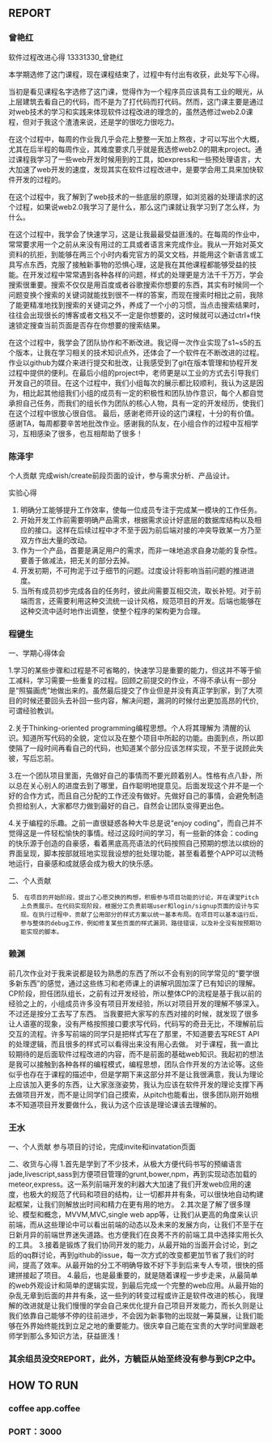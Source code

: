 ## REPORT

### 曾艳红

软件过程改进心得
13331330_曾艳红

本学期选修了这门课程，现在课程结束了，过程中有付出有收获，此处写下心得。

当初是看见课程名字选修了这门课，觉得作为一个程序员应该具有工业的眼光，从上层建筑去看自己的代码，而不是为了打代码而打代码。然而，这门课主要是通过对web技术的学习和实践来体现软件过程改进的理念的，虽然选修过web2.0课程，但对于我这个渣渣来说，还是学的很吃力很吃力。

在这个过程中，每周的作业我几乎会花上整整一天加上熬夜，才可以写出个大概，尤其在后半程的每周作业，其难度要求几乎就是我选修web2.0的期末project。通过课程我学习了一些web开发时候用到的工具，如express和一些预处理语言，大大加速了web开发的速度，发现其实在软件过程改进中，是要学会用工具来加快软件开发的过程的。

在这个过程中，我了解到了web技术的一些底层的原理，如浏览器的处理请求的这个过程，如果说web2.0我学习了是什么，那么这门课就让我学习到了怎么样，为什么。

在这个过程中，我学会了快速学习，这是让我最最受益匪浅的。在每周的作业中，常常要求用一个之前从来没有用过的工具或者语言来完成作业。我从一开始对英文资料的抗拒，到能够在两三个小时内看完官方的英文文档，并能用这个新语言或工具写点东西，克服了接触新事物的恐惧心理，这是我在其他课程都能够受益的技能。在开发过程中常常遇到各种各样的问题，样式的处理更是方法千千万万，学会搜索很重要。搜索不仅仅是用百度或者谷歌搜索你想要的东西，其实有时候同一个问题变换个搜索的关键词就能找到很不一样的答案，而现在搜索时相比之前，我除了能更精准地找到搜索的关键词之外，养成了一个小的习惯，当点击搜索结果时，往往会出现很长的博客或者文档又不一定是你想要的，这时候就可以通过ctrl+f快速锁定搜查当前页面是否存在你想要的搜索结果。

在这个过程中，我学会了团队协作和不断改进。我记得一次作业实现了s1~s5的五个版本，让我在学习相关的技术知识点外，还体会了一个软件在不断改进的过程。作业以github为媒介来进行提交和批改，让我感受到了git在版本管理和协程开发过程中提供的便利。在最后小组的project中，老师更是以工业的方式去引导我们开发自己的项目。在这个过程中，我们小组每次的展示都比较顺利，我认为这是因为，相比起其他组我们小组的成员有一定的积极性和团队协作意识，每个人都自觉承担自己任务，而我们的组长作为团队的核心人物，具有一定的开发经历，使我们在这个过程中很放心很自信。
最后，感谢老师开设的这门课程，十分的有价值。感谢TA，每周都要辛苦地批改作业。感谢我的队友，在小组合作的过程中互相学习，互相感染了很多，也互相帮助了很多！

### 陈泽宇

个人贡献
完成wish/create前段页面的设计，参与需求分析、产品设计。

实验心得
1.  明确分工能够提升工作效率，使每一位成员专注于完成某一模块的工作任务。
2.  开始开发工作前需要明确产品需求，根据需求设计好底层的数据库结构以及相应的接口。这样在后续过程中才不至于因为前后端对接的冲突导致某一方乃至双方作出大量的改动。
3.  作为一个产品，首要是满足用户的需求，而非一味地追求自身功能的复杂性。要善于做减法，把无关的部分去掉。
4.  开发初期，不可拘泥于过于细节的问题。过度设计将影响当前问题的推进进度。
5.  当所有成员初步完成各自的任务时，彼此间需要互相交流，取长补短。对于前端而言，还需要利用这种交流统一设计风格，规范项目的开发。后端也能够在这种交流中适时地作出调整，使整个程序的架构更为合理。

### 程键生

一、学期心得体会

1.学习的某些步骤和过程是不可省略的，快速学习是重要的能力，但这并不等于偷工减料，学习需要一些重复的过程。回顾之前提交的作业，不得不承认有一部分是“照猫画虎”地做出来的。虽然最后提交了作业但是并没有真正学到家，到了大项目的时候还要回头去补回一些内容，解决问题，漏洞的时候付出更加高昂的代价,可谓经验教训。

2.关于Thinking-oriented programming编程思想。个人将其理解为 清醒的认识。知道所写代码的全貌，定位以及在整个项目中所起的功能。由面到点，所以即使隔了一段时间再看自己的代码，也知道某个部分应该怎样实现，不至于说顾此失彼，写后忘前。

3.在一个团队项目里面，先做好自己的事情而不要光顾着别人。性格有点八卦，所以总在关心别人的进度去到了哪里，自作聪明地提意见。后面发现这个并不是一个好的合作方式，而且自己分配的工作还没有做好。先做好自己的事情，会避免制造负担给别人，大家都尽力做到最好的自己，自然会让团队变得更出色。

4.关于编程的乐趣。之前一直很疑惑各种大牛总是说“enjoy coding”，而自己并不觉得这是一件轻松愉快的事情。经过这段时间的学习，有一些新的体会：coding的快乐源于创造的自豪感，看着黑底高亮语法的代码按照自己预期的想法以缤纷的界面呈现，脚本按部就班地实现我设想的批处理功能，甚至看着整个APP可以流畅地运行，自豪感和成就感会成为极大的快乐感。

二、个人贡献

5.      在项目的开始阶段，提出了心愿交换的构想，积极参与项目功能的讨论，并在课堂Pitch上负责展示。在代码实现阶段，根据分工负责前端user和login/signup页面的设计与实现。在执行过程中，贡献了公用部分的样式方案以统一基本布局。在项目可以基本运行后，参与整体的debug工作，例如修复某些页面的样式漏洞，路径错误，以及补全没有按预期功能实现的脚本。

### 赖渊

前几次作业对于我来说都是较为熟悉的东西了所以不会有别的同学常见的“要学很多新东西”的感觉，通过这些练习和老师课上的讲解巩固加深了已有知识的理解。
CP阶段，担任团队组长，之前有过开发经验，所以整体CP的流程是基于我以前的经验之上的，小组成员许多没有项目开发经验，所以对项目开发的理解不够深入。不过还是按分工去写了东西。
当我要把大家写的东西对接的时候，就发现了很多让人语塞的现象，没有严格按照接口要求写代码，代码写的奇丑无比，不理解前后交互的流程。许多写前端的同学只是把样式写在了那里，不知道要去写REST API的处理逻辑，而且很多的样式可以看得出来没有用心去做。
对于课程，我一直比较期待的是后面软件过程改进的内容，而不是前面的基础web知识。我起初的想法是我可以接触到各种各样的编程模式，编程思想，团队合作开发的方法论等。这些似乎也存在于课程的描述中，但是学期下来这部分并不是让我很满意，我认为理论上应该加入更多的东西，让大家涨涨姿势，我认为应该在软件开发的理论支撑下再去做项目开发，而不是让同学们自己摸索，从pitch也能看出，很多团队刚开始根本不知道项目开发要做什么，我认为这个应该是理论课该去理解的。

### 王水

一、个人贡献
参与项目的讨论，完成invite和invatation页面

二、收货与心得
1.首先是学到了不少技术，从极大方便代码书写的预编语言jade,livescript,sass到方便项目管理的grunt,bower,npm，再到实现动态加载的meteor,express。这一系列前端开发的利器大大加速了我们开发web应用的速度，也极大的规范了代码和项目的结构，让一切都井井有条，可以很快地自动构建起框架，让我们则解放出时间和精力在更有用的地方。
2.其次是了解了很多理论、模型和概念，MVVM,MVC,single web app等，让我们从更高的角度来认识前端，而从这些理论中可以看出前端的动态以及未来的发展方向，让我们不至于在日新月异的前端世界迷失道路。也方便我们在良莠不齐的前端工具中选择实用长久的工具。
3.接着是锻炼了我们协同开发的能力，从最开始的当面开会讨论，到之后的qq群讨论，再到github的issue，每一次方式的改变都更加节省了我们的时间，提高了效率。从最开始的分工不明确导致不好下手到后来专人专项，很快的搭建拼接起了项目。
4.最后，也是最重要的，就是随着课程一步步走来，从最简单的web外观设计和简单的逻辑实现，到最后完成一个完整的web应用。从最开始的杂乱无章到后面的井井有条，这一些列的转变过程或许正是软件改进的核心，我理解的改进就是让我们慢慢的学会自己来优化提升自己项目开发能力，而长久则是让我们依靠自己能够不停的往前进步，不会因为新事物的出现就一筹莫展，让我们能够在外界始终能找到立足之地的重要能力。很庆幸自己能在宝贵的大学时间里跟老师学到那么多知识方法，获益匪浅！

### 其余组员没交REPORT，此外，方毓臣从始至终没有参与到CP之中。

## HOW TO RUN

### coffee app.coffee
### PORT：3000
